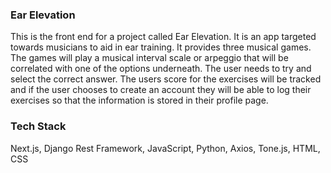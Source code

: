 ### Ear Elevation 

This is the front end for a project called Ear Elevation. It is an app targeted towards musicians to aid in ear training. It provides three musical games. The games will play a musical interval scale or arpeggio that will be correlated with one of the options underneath. The user needs to try and select the correct answer. The users score for the exercises will be tracked and if the user chooses to create an account they will be able to log their exercises so that the information is stored in their profile page.

### Tech Stack 

Next.js, 
Django Rest Framework, 
JavaScript, 
Python, 
Axios, 
Tone.js, 
HTML, 
CSS
